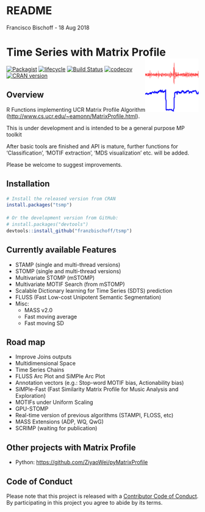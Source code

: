 README
================
Francisco Bischoff
\- 18 Aug 2018

<!-- README.md is generated from README.Rmd. Please edit that file -->

# Time Series with Matrix Profile <img src="man/figures/logo.png" align="right" />

[![Packagist](https://img.shields.io/packagist/l/doctrine/orm.svg)](https://choosealicense.com/licenses/mit)
[![lifecycle](https://img.shields.io/badge/lifecycle-maturing-blue.svg)](https://www.tidyverse.org/lifecycle/#maturing)
[![Build
Status](https://travis-ci.com/franzbischoff/tsmp.svg?branch=develop)](https://travis-ci.com/franzbischoff/tsmp)
[![codecov](https://codecov.io/gh/franzbischoff/tsmp/branch/develop/graph/badge.svg)](https://codecov.io/gh/franzbischoff/tsmp)
[![CRAN
version](http://www.r-pkg.org/badges/version/tsmp)](https://cran.r-project.org/package=tsmp)

## Overview

R Functions implementing UCR Matrix Profile Algorithm
(<http://www.cs.ucr.edu/~eamonn/MatrixProfile.html>).

This is under development and is intended to be a general purpose MP
toolkit

After basic tools are finished and API is mature, further functions for
‘Classification’, ‘MOTIF extraction’, ‘MDS visualization’ etc. will be
added.

Please be welcome to suggest improvements.

## Installation

``` r
# Install the released version from CRAN
install.packages("tsmp")

# Or the development version from GitHub:
# install.packages("devtools")
devtools::install_github("franzbischoff/tsmp")
```

## Currently available Features

  - STAMP (single and multi-thread versions)
  - STOMP (single and multi-thread versions)
  - Multivariate STOMP (mSTOMP)
  - Multivariate MOTIF Search (from mSTOMP)
  - Scalable Dictionary learning for Time Series (SDTS) prediction
  - FLUSS (Fast Low-cost Unipotent Semantic Segmentation)
  - Misc:
      - MASS v2.0
      - Fast moving average
      - Fast moving SD

## Road map

  - Improve Joins outputs
  - Multidimensional Space
  - Time Series Chains
  - FLUSS Arc Plot and SiMPle Arc Plot
  - Annotation vectors (e.g.: Stop-word MOTIF bias, Actionability bias)
  - SiMPle-Fast (Fast Similarity Matrix Profile for Music Analysis and
    Exploration)
  - MOTIFs under Uniform Scaling
  - GPU-STOMP
  - Real-time version of previous algorithms (STAMPI, FLOSS, etc)
  - MASS Extensions (ADP, WQ, QwG)
  - SCRIMP (waiting for publication)

## Other projects with Matrix Profile

  - Python: <https://github.com/ZiyaoWei/pyMatrixProfile>

## Code of Conduct

Please note that this project is released with a [Contributor Code of
Conduct](CODE_OF_CONDUCT.md). By participating in this project you agree
to abide by its terms.
